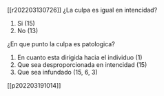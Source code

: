 [[r202203130726]]
¿La culpa es igual en intencidad?

1) Si (15)
1) No (13)


¿En que punto la culpa es patologica?
1) En cuanto esta dirigida hacia el individuo (1)
2) Que sea desproporcionada en intencidad (15)
3) Que sea infundado (15, 6, 3)

[[p202203191014]]

